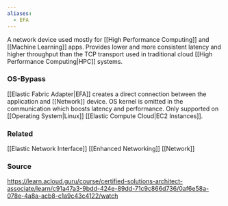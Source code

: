 ```yaml
---
aliases:
  - EFA
---
```

A network device used mostly for [[High Performance Computing]] and [[Machine Learning]] apps. 
Provides lower and more consistent latency and higher throughput than the TCP transport used in traditional cloud [[High Performance Computing|HPC]] systems.
### OS-Bypass
[[Elastic Fabric Adapter|EFA]] creates a direct connection between the application and [[Network]] device. OS kernel is omitted in the communication which boosts latency and performance.
Only supported on [[Operating System|Linux]] [[Elastic Compute Cloud|EC2 Instances]].

### Related
[[Elastic Network Interface]]
[[Enhanced Networking]]
[[Network]]
### Source
https://learn.acloud.guru/course/certified-solutions-architect-associate/learn/c91a47a3-9bdd-424e-89dd-71c9c866d736/0af6e58a-078e-4a8a-acb8-c1a9c43c4122/watch